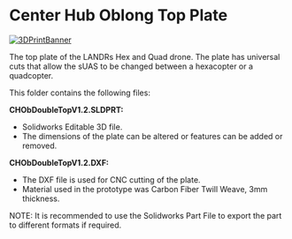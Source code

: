 # Center Hub Oblong Top Plate
<a href="https://github.com/landrs-toolkit/LANDRs-Science-Drone/blob/main/Design/MechanicalDesign/CenterHubs/TopPlate/CHObDoubleTopV1.2.DXF">
         <img alt="3DPrintBanner" src="https://img.shields.io/badge/CNC-DXF%20Here-FFFF40">
 </a>

The top plate of the LANDRs Hex and Quad drone. The plate has universal cuts that allow the sUAS to be changed between a hexacopter or a quadcopter.

This folder contains the following files:

**CHObDoubleTopV1.2.SLDPRT:**

- Solidworks Editable 3D file.
- The dimensions of the plate can be altered or features can be added or removed.

**CHObDoubleTopV1.2.DXF:**

- The DXF file is used for CNC cutting of the plate.
- Material used in the prototype was Carbon Fiber Twill Weave, 3mm thickness.

NOTE: It is recommended to use the Solidworks Part File to export the part to different formats if required.
